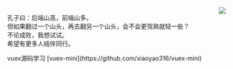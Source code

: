 <img align="right" src="https://github-readme-stats.vercel.app/api?username=sofish&show_icons=true&icon_color=0366d6&text_color=24292e&bg_color=ffffff&hide_title=true" />

孔子曰：后端山高，前端山多。<br />
但如果翻过一个山头，再去翻另一个山头，会不会更驾熟就轻一些？<br />
不论成败，我想试试。<br />
希望有更多人结伴同行。<br />
<p></p>
vuex源码学习 [vuex-mini](https://github.com/xiaoyao316/vuex-mini)
